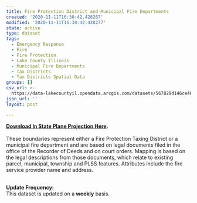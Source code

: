 ```yaml
---
title: Fire Protection District and Municipal Fire Departments
created: '2020-11-11T16:30:42.428267'
modified: '2020-11-11T16:30:42.428277'
state: active
type: dataset
tags:
  - Emergency Response
  - Fire
  - Fire Protection
  - Lake County Illinois
  - Municipal Fire Departments
  - Tax Districts
  - Tax Districts Spatial Data
groups: []
csv_url: >-
  https://data-lakecountyil.opendata.arcgis.com/datasets/567829d146ce4886a0c8a5e3f569be95_3.csv?outSR=%7B%22latestWkid%22%3A3857%2C%22wkid%22%3A102100%7D
json_url: ''
layout: post

---
```

<div><b><a href='https://s3.amazonaws.com/lakecountygis-public/tax_districts/allfire.zip' target='_blank'>Download In State Plane Projection Here</a>. </b><br /></div><div><br /></div>These boundaries represent either a Fire Protection Taxing
District or a municipal fire department and are based on legal documents filed
in the office of the Recorder of Deeds and on court orders. Mapping is based on
the legal descriptions from those documents, which relate to existing parcel,
municipal, township and PLSS features. Attributes include the fire service
provider name and address.<br /><p>
<br />
<b>Update Frequency:</b><br />
This dataset is updated on a <b>weekly</b> basis.</p>
